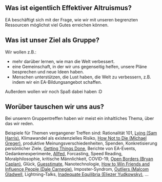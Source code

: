 
## Was ist eigentlich Effektiver Altruismus?

EA beschäftigt sich mit der Frage, wie wir mit unseren begrenzten Ressourcen möglichst viel Gutes erreichen können.

## Was ist unser Ziel als Gruppe?

Wir wollen z.B.:

 - mehr darüber lernen, wie man die Welt verbessert.
 - eine Gemeinschaft, in der wir uns gegenseitig helfen, unsere Pläne besprechen und neue Ideen haben.
 - Menschen unterstützen, die Lust haben, die Welt zu verbessern, z.B. indem wir ein EA-Bildungsangebot schaffen.

Außerdem wollen wir noch Spaß dabei haben :D

## Worüber tauschen wir uns aus?

Bei unserern Gruppentreffen haben wir meist ein inhaltliches Thema, über das wir reden.

Beispiele für Themen vergangener Treffen sind:
Rationalität 101, [Lying (Sam Harris)](https://samharris.org/books/lying/), Klimawandel als existenzielles Risiko, [How Not to Die (Michael Greger)](https://nutritionfacts.org/book/), produktive Meinungsverschiedenheiten, Spenden, Konkretisierung persönlicher Ziele, [Getting Things Done](https://de.wikipedia.org/wiki/Getting_Things_Done), Berichte von EA-Events, Gedankenexperimente, [Allfed](https://allfed.info/), Forcasting, Speed Reading, Moralphilosophie, kritische Männlichkeit, COVID-19, [Open Borders (Bryan Caplan)](https://www.smbc-comics.com/openborders/), Glück, [Guesstimate](https://www.getguesstimate.com/), Nanotechnologie, [How to Win Friends and Influence People (Dale Carnegie)](https://en.wikipedia.org/wiki/How_to_Win_Friends_and_Influence_People), Imposter-Syndrom, [Outliers (Malcom Gladwell](https://www.gladwellbooks.com/titles/malcolm-gladwell/outliers/9780316040341/), Lightning-Talks, [Inadequate Equilibria (Eliezer Yudkowsky)](https://equilibriabook.com/), ...

